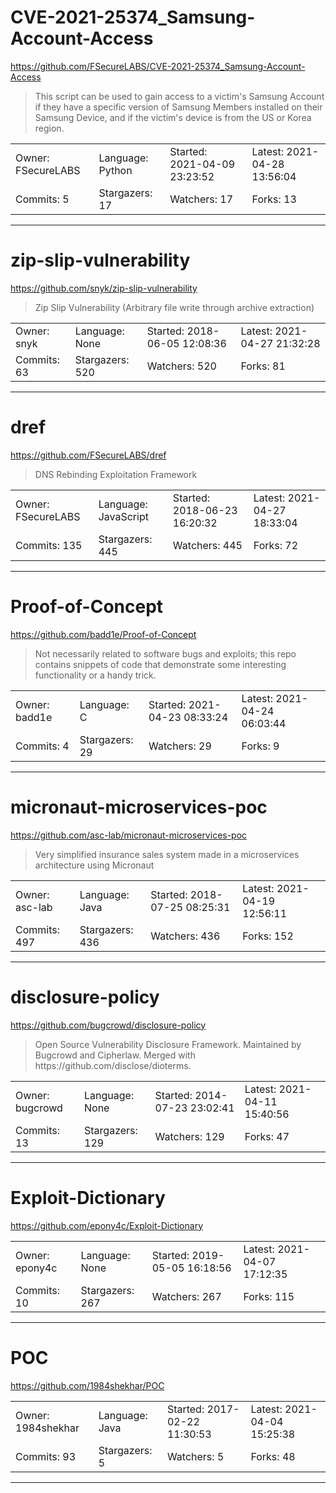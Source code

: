 # CVE-2021-25374_Samsung-Account-Access

https://github.com/FSecureLABS/CVE-2021-25374_Samsung-Account-Access
<blockquote>
This script can be used to gain access to a victim's Samsung Account if they have a specific version of Samsung Members installed on their Samsung Device, and if the victim's device is from the US or Korea region.
</blockquote>

<table>
<tr><td>Owner: FSecureLABS</td>
    <td>Language: Python</td>
    <td>Started: 2021-04-09 23:23:52</td>
    <td>Latest: 2021-04-28 13:56:04</td></tr>
<tr><td>Commits: 5</td>
    <td>Stargazers: 17</td>
    <td>Watchers: 17</td>
    <td>Forks: 13</td></tr>
</table>

---

# zip-slip-vulnerability

https://github.com/snyk/zip-slip-vulnerability
<blockquote>
Zip Slip Vulnerability (Arbitrary file write through archive extraction)
</blockquote>

<table>
<tr><td>Owner: snyk</td>
    <td>Language: None</td>
    <td>Started: 2018-06-05 12:08:36</td>
    <td>Latest: 2021-04-27 21:32:28</td></tr>
<tr><td>Commits: 63</td>
    <td>Stargazers: 520</td>
    <td>Watchers: 520</td>
    <td>Forks: 81</td></tr>
</table>

---

# dref

https://github.com/FSecureLABS/dref
<blockquote>
 DNS Rebinding Exploitation Framework 
</blockquote>

<table>
<tr><td>Owner: FSecureLABS</td>
    <td>Language: JavaScript</td>
    <td>Started: 2018-06-23 16:20:32</td>
    <td>Latest: 2021-04-27 18:33:04</td></tr>
<tr><td>Commits: 135</td>
    <td>Stargazers: 445</td>
    <td>Watchers: 445</td>
    <td>Forks: 72</td></tr>
</table>

---

# Proof-of-Concept

https://github.com/badd1e/Proof-of-Concept
<blockquote>
Not necessarily related to software bugs and exploits; this repo contains snippets of code that demonstrate some interesting functionality or a handy trick.
</blockquote>

<table>
<tr><td>Owner: badd1e</td>
    <td>Language: C</td>
    <td>Started: 2021-04-23 08:33:24</td>
    <td>Latest: 2021-04-24 06:03:44</td></tr>
<tr><td>Commits: 4</td>
    <td>Stargazers: 29</td>
    <td>Watchers: 29</td>
    <td>Forks: 9</td></tr>
</table>

---

# micronaut-microservices-poc

https://github.com/asc-lab/micronaut-microservices-poc
<blockquote>
Very simplified insurance sales system made in a microservices architecture using Micronaut
</blockquote>

<table>
<tr><td>Owner: asc-lab</td>
    <td>Language: Java</td>
    <td>Started: 2018-07-25 08:25:31</td>
    <td>Latest: 2021-04-19 12:56:11</td></tr>
<tr><td>Commits: 497</td>
    <td>Stargazers: 436</td>
    <td>Watchers: 436</td>
    <td>Forks: 152</td></tr>
</table>

---

# disclosure-policy

https://github.com/bugcrowd/disclosure-policy
<blockquote>
Open Source Vulnerability Disclosure Framework. Maintained by Bugcrowd and Cipherlaw. Merged with https://github.com/disclose/dioterms.
</blockquote>

<table>
<tr><td>Owner: bugcrowd</td>
    <td>Language: None</td>
    <td>Started: 2014-07-23 23:02:41</td>
    <td>Latest: 2021-04-11 15:40:56</td></tr>
<tr><td>Commits: 13</td>
    <td>Stargazers: 129</td>
    <td>Watchers: 129</td>
    <td>Forks: 47</td></tr>
</table>

---

# Exploit-Dictionary

https://github.com/epony4c/Exploit-Dictionary
<blockquote>
<no description>
</blockquote>

<table>
<tr><td>Owner: epony4c</td>
    <td>Language: None</td>
    <td>Started: 2019-05-05 16:18:56</td>
    <td>Latest: 2021-04-07 17:12:35</td></tr>
<tr><td>Commits: 10</td>
    <td>Stargazers: 267</td>
    <td>Watchers: 267</td>
    <td>Forks: 115</td></tr>
</table>

---

# POC

https://github.com/1984shekhar/POC
<blockquote>
<no description>
</blockquote>

<table>
<tr><td>Owner: 1984shekhar</td>
    <td>Language: Java</td>
    <td>Started: 2017-02-22 11:30:53</td>
    <td>Latest: 2021-04-04 15:25:38</td></tr>
<tr><td>Commits: 93</td>
    <td>Stargazers: 5</td>
    <td>Watchers: 5</td>
    <td>Forks: 48</td></tr>
</table>

---

